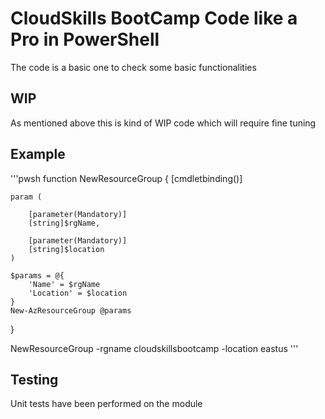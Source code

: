 # CloudSkills BootCamp Code like a Pro in PowerShell

The code is a basic one to check some basic functionalities 

## WIP

As mentioned above this is kind of WIP code which will require fine tuning

## Example

'''pwsh
function NewResourceGroup {
    [cmdletbinding()]

    param (

        [parameter(Mandatory)]
        [string]$rgName,

        [parameter(Mandatory)]
        [string]$location
    )

    $params = @{
        'Name' = $rgName
        'Location' = $location
    }
    New-AzResourceGroup @params
}

NewResourceGroup -rgname cloudskillsbootcamp -location eastus
'''

## Testing

Unit tests have been performed on the module
